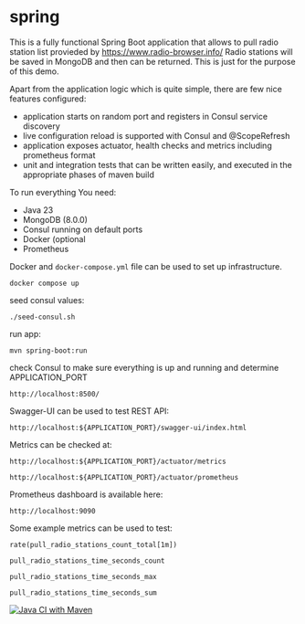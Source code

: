 # spring

This is a fully functional Spring Boot application that allows to pull radio station list provieded by https://www.radio-browser.info/
Radio stations will be saved in MongoDB and then can be returned. This is just for the purpose of this demo. 

Apart from the application logic which is quite simple, there are few nice features configured: 
- application starts on random port and registers in Consul service discovery
- live configuration reload is supported with Consul and @ScopeRefresh
- application exposes actuator, health checks and metrics including prometheus format
- unit and integration tests that can be written easily, and executed in the appropriate phases of maven build

To run everything You need: 
- Java 23
- MongoDB (8.0.0)
- Consul running on default ports
- Docker (optional
- Prometheus

Docker and `docker-compose.yml` file can be used to set up infrastructure.

``
docker compose up
``

seed consul values: 

``
./seed-consul.sh
``

run app:

``
mvn spring-boot:run
``

check Consul to make sure everything is up and running and determine APPLICATION_PORT

``
http://localhost:8500/
``

Swagger-UI can be used to test REST API: 

``
http://localhost:${APPLICATION_PORT}/swagger-ui/index.html
``

Metrics can be checked at:

``
http://localhost:${APPLICATION_PORT}/actuator/metrics
``

``
http://localhost:${APPLICATION_PORT}/actuator/prometheus
``

Prometheus dashboard is available here: 

``
http://localhost:9090  
``

Some example metrics can be used to test: 

``
 rate(pull_radio_stations_count_total[1m])
``

``
 pull_radio_stations_time_seconds_count
``

``
 pull_radio_stations_time_seconds_max
``

``
 pull_radio_stations_time_seconds_sum 
``

[![Java CI with Maven](https://github.com/mkotra/spring/actions/workflows/maven.yml/badge.svg)](https://github.com/mkotra/spring/actions/workflows/maven.yml)
